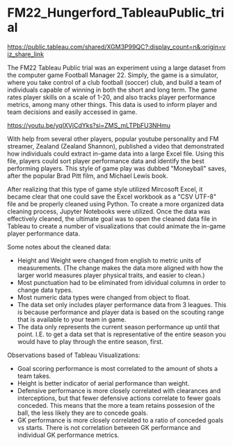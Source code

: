 # FM22_Hungerford_TableauPublic_trial

https://public.tableau.com/shared/XGM3P99QC?:display_count=n&:origin=viz_share_link

The FM22 Tableau Public trial was an experiment using a large dataset from the computer game Football Manager 22. Simply, the game is a simulator, where you take control of a club football (soccer) club, and build a team of individuals capable of winning in both the short and long term. The game rates player skills on a scale of 1-20, and also tracks player performance metrics, among many other things. This data is used to inform player and team decisions and easily accessed in game.

https://youtu.be/yqIXVjCdYks?si=ZMS_mLTPbFU3NHmu

With help from several other players, popular youtube personality and FM streamer, Zealand (Zealand Shannon), published a video that demonstrated how individuals could extract in-game data into a large Excel file. Using this file, players could sort player performance data and identify the best performing players. This style of game play was dubbed "Moneyball" saves, after the popular Brad Pitt film, and Michael Lewis book. 

After realizing that this type of game style utilized Mircosoft Excel, it became clear that one could save the Excel workbook as a "CSV UTF-8" file and be properly cleaned using Python. To create a more organized data cleaning process, Jupyter Notebooks were utilized. Once the data was effectively cleaned, the ultimate goal was to open the cleaned data file in Tableau to create a number of visualizations that could animate the in-game player performance data.

Some notes about the cleaned data:
  - Height and Weight were changed from english to metric units of measurements. (The change makes the data more aligned with how the larger world measures player physical traits, and easier to clean.)
  - Most punctuation had to be eliminated from idividual columns in order to change data types.
  - Most numeric data types were changed from object to float.
  - The data set only includes player performance data from 3 leagues. This is because performance and player data is based on the scouting range that is available to your team in game.
  - The data only represents the current season performance up until that point. I.E. to get a data set that is representative of the entire season you would have to play through the entire season, first.

Observations based of Tableau Visualizations:
  - Goal scoring performance is most correlated to the amount of shots a team takes.
  - Height is better indicator of aerial performance than weight.
  - Defensive performance is more closely correlated with clearances and interceptions, but that fewer defensive actions correlate to fewer goals conceded. This means that the more a team retains possesion of the ball, the less likely they are to concede goals.
  - GK performance is more closely correlated to a ratio of conceded goals vs starts. There is not correlation between GK performance and individual GK performance metrics.
